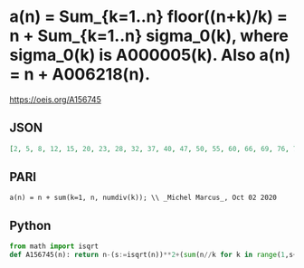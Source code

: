 # a\(n\) \= Sum\_\{k\=1\.\.n\} floor\(\(n\+k\)/k\) \= n \+ Sum\_\{k\=1\.\.n\} sigma\_0\(k\), where sigma\_0\(k\) is A000005\(k\)\. Also a\(n\) \= n \+ A006218\(n\)\.
https://oeis.org/A156745
## JSON
```JSON
[2, 5, 8, 12, 15, 20, 23, 28, 32, 37, 40, 47, 50, 55, 60, 66, 69, 76, 79, 86, 91, 96, 99, 108, 112, 117, 122, 129, 132, 141, 144, 151, 156, 161, 166, 176, 179, 184, 189, 198, 201, 210, 213, 220, 227, 232, 235, 246, 250, 257, 262, 269, 272, 281, 286, 295, 300]
```
## PARI
```PARI
a(n) = n + sum(k=1, n, numdiv(k)); \\ _Michel Marcus_, Oct 02 2020
```
## Python
```Python
from math import isqrt
def A156745(n): return n-(s:=isqrt(n))**2+(sum(n//k for k in range(1,s+1))<<1) # _Chai Wah Wu_, Oct 23 2023
```
